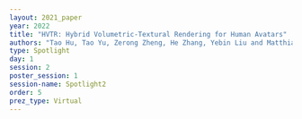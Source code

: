 ```yaml
---
layout: 2021_paper
year: 2022
title: "HVTR: Hybrid Volumetric-Textural Rendering for Human Avatars"
authors: "Tao Hu, Tao Yu, Zerong Zheng, He Zhang, Yebin Liu and Matthias Zwicker"
type: Spotlight
day: 1
session: 2
poster_session: 1
session-name: Spotlight2
order: 5
prez_type: Virtual
---
```

